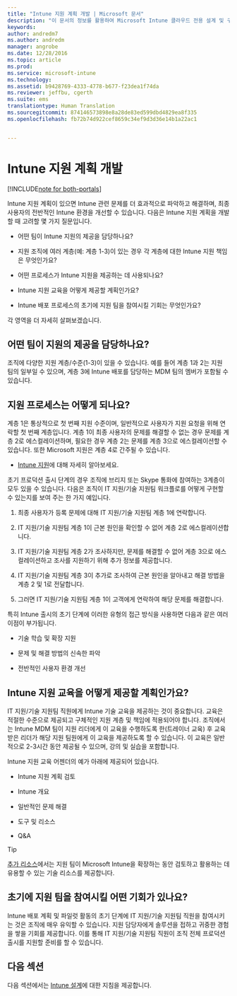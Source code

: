 ```yaml
---
title: "Intune 지원 계획 개발 | Microsoft 문서"
description: "이 문서의 정보를 활용하여 Microsoft Intune 클라우드 전용 설계 및 구현을 위한 Intune 지원 계획을 개발할 수 있습니다."
keywords: 
author: andredm7
ms.author: andredm
manager: angrobe
ms.date: 12/28/2016
ms.topic: article
ms.prod: 
ms.service: microsoft-intune
ms.technology: 
ms.assetid: b9428769-4333-4778-b677-f23dea1f74da
ms.reviewer: jeffbu, cgerth
ms.suite: ems
translationtype: Human Translation
ms.sourcegitcommit: 874146573898e8a28de83ed599dbd4829ea8f335
ms.openlocfilehash: fb72b74d922cef8659c34ef9d3d36e14b1a22ac1


---
```


# <a name="develop-an-intune-support-plan"></a>Intune 지원 계획 개발

[!INCLUDE[note for both-portals](../includes/note-for-both-portals.md)]

Intune 지원 계획이 있으면 Intune 관련 문제를 더 효과적으로 파악하고 해결하며, 최종 사용자의 전반적인 Intune 환경을 개선할 수 있습니다. 다음은 Intune 지원 계획을 개발할 때 고려할 몇 가지 질문입니다.

-   어떤 팀이 Intune 지원의 제공을 담당하나요?

-   지원 조직에 여러 계층(예: 계층 1-3)이 있는 경우 각 계층에 대한 Intune 지원 책임은 무엇인가요?

-   어떤 프로세스가 Intune 지원을 제공하는 데 사용되나요?

-   Intune 지원 교육을 어떻게 제공할 계획인가요?

-   Intune 배포 프로세스의 초기에 지원 팀을 참여시킬 기회는 무엇인가요?

각 영역을 더 자세히 살펴보겠습니다.

## <a name="which-teams-are-responsible-for-providing-support"></a>어떤 팀이 지원의 제공을 담당하나요?

조직에 다양한 지원 계층/수준(1-3)이 있을 수 있습니다. 예를 들어 계층 1과 2는 지원 팀의 일부일 수 있으며, 계층 3에 Intune 배포를 담당하는 MDM 팀의 멤버가 포함될 수 있습니다.

## <a name="what-is-the-support-process"></a>지원 프로세스는 어떻게 되나요?

계층 1은 통상적으로 첫 번째 지원 수준이며, 일반적으로 사용자가 지원 요청을 위해 연락할 첫 번째 계층입니다. 계층 1이 최종 사용자의 문제를 해결할 수 없는 경우 문제를 계층 2로 에스컬레이션하며, 필요한 경우 계층 2는 문제를 계층 3으로 에스컬레이션할 수 있습니다. 또한 Microsoft 지원은 계층 4로 간주될 수 있습니다.

-   [Intune 지원](https://docs.microsoft.com/intune/troubleshoot/how-to-get-support-for-microsoft-intune)에 대해 자세히 알아보세요.

초기 프로덕션 출시 단계의 경우 조직에 브리지 또는 Skype 통화에 참여하는 3계층이 모두 있을 수 있습니다. 다음은 조직이 IT 지원/기술 지원팀 워크플로를 어떻게 구현할 수 있는지를 보여 주는 한 가지 예입니다.

1.  최종 사용자가 등록 문제에 대해 IT 지원/기술 지원팀 계층 1에 연락합니다.

2.  IT 지원/기술 지원팀 계층 1이 근본 원인을 확인할 수 없어 계층 2로 에스컬레이션합니다.

3.  IT 지원/기술 지원팀 계층 2가 조사하지만, 문제를 해결할 수 없어 계층 3으로 에스컬레이션하고 조사를 지원하기 위해 추가 정보를 제공합니다.

4.  IT 지원/기술 지원팀 계층 3이 추가로 조사하여 근본 원인을 알아내고 해결 방법을 계층 2 및 1로 전달합니다.

5.  그러면 IT 지원/기술 지원팀 계층 1이 고객에게 연락하여 해당 문제를 해결합니다.

특히 Intune 출시의 초기 단계에 이러한 유형의 접근 방식을 사용하면 다음과 같은 여러 이점이 부가됩니다.

-   기술 학습 및 확장 지원

-   문제 및 해결 방법의 신속한 파악

-   전반적인 사용자 환경 개선

## <a name="how-you-plan-to-provide-intune-support-training"></a>Intune 지원 교육을 어떻게 제공할 계획인가요?

IT 지원/기술 지원팀 직원에게 Intune 기술 교육을 제공하는 것이 중요합니다. 교육은 적절한 수준으로 제공되고 구체적인 지원 계층 및 책임에 적용되어야 합니다. 조직에서는 Intune MDM 팀이 지원 리더에게 이 교육을 수행하도록 한(트레이너 교육) 후 교육받은 리더가 해당 지원 팀원에게 이 교육을 제공하도록 할 수 있습니다. 이 교육은 일반적으로 2-3시간 동안 제공될 수 있으며, 강의 및 실습을 포함합니다.

Intune 지원 교육 어젠더의 예가 아래에 제공되어 있습니다.

-   Intune 지원 계획 검토

-   Intune 개요

-   일반적인 문제 해결

-   도구 및 리소스

-   Q&A

>[!TIP]
> [추가 리소스](additional-resources.md)에서는 지원 팀이 Microsoft Intune을 확장하는 동안 검토하고 활용하는 데 유용할 수 있는 기술 리소스를 제공합니다.

## <a name="what-opportunities-are-there-to-involve-the-support-team-earlier"></a>초기에 지원 팀을 참여시킬 어떤 기회가 있나요?

Intune 배포 계획 및 파일럿 활동의 초기 단계에 IT 지원/기술 지원팀 직원을 참여시키는 것은 조직에 매우 유익할 수 있습니다. 지원 담당자에게 솔루션을 접하고 귀중한 경험을 쌓을 기회를 제공합니다. 이를 통해 IT 지원/기술 지원팀 직원이 조직 전체 프로덕션 출시를 지원할 준비를 할 수 있습니다.

## <a name="next-section"></a>다음 섹션

다음 섹션에서는 [Intune 설계](section-7-create-an-intune-design.md)에 대한 지침을 제공합니다.



<!--HONumber=Jan17_HO4-->


